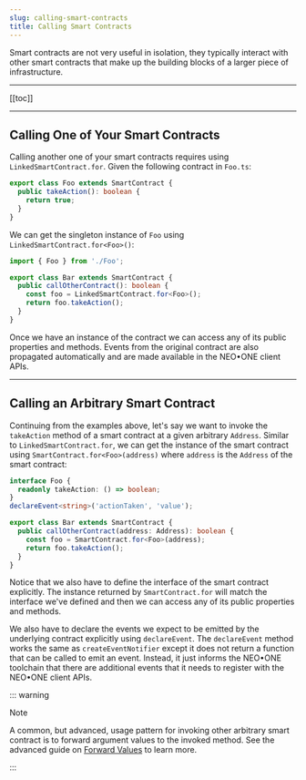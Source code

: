 ```yaml
---
slug: calling-smart-contracts
title: Calling Smart Contracts
---
```

Smart contracts are not very useful in isolation, they typically interact with other smart contracts that make up the building blocks of a larger piece of infrastructure.

---

[[toc]]

---

## Calling One of Your Smart Contracts

Calling another one of your smart contracts requires using `LinkedSmartContract.for`. Given the following contract in `Foo.ts`:

```typescript
export class Foo extends SmartContract {
  public takeAction(): boolean {
    return true;
  }
}
```

We can get the singleton instance of `Foo` using `LinkedSmartContract.for<Foo>()`:

```typescript
import { Foo } from './Foo';

export class Bar extends SmartContract {
  public callOtherContract(): boolean {
    const foo = LinkedSmartContract.for<Foo>();
    return foo.takeAction();
  }
}
```

Once we have an instance of the contract we can access any of its public properties and methods. Events from the original contract are also propagated automatically and are made available in the NEO•ONE client APIs.

---

## Calling an Arbitrary Smart Contract

Continuing from the examples above, let's say we want to invoke the `takeAction` method of a smart contract at a given arbitrary `Address`. Similar to `LinkedSmartContract.for`, we can get the instance of the smart contract using `SmartContract.for<Foo>(address)` where `address` is the `Address` of the smart contract:

```typescript
interface Foo {
  readonly takeAction: () => boolean;
}
declareEvent<string>('actionTaken', 'value');

export class Bar extends SmartContract {
  public callOtherContract(address: Address): boolean {
    const foo = SmartContract.for<Foo>(address);
    return foo.takeAction();
  }
}
```

Notice that we also have to define the interface of the smart contract explicitly. The instance returned by `SmartContract.for` will match the interface we've defined and then we can access any of its public properties and methods.

We also have to declare the events we expect to be emitted by the underlying contract explicitly using `declareEvent`. The `declareEvent` method works the same as `createEventNotifier` except it does not return a function that can be called to emit an event. Instead, it just informs the NEO•ONE toolchain that there are additional events that it needs to register with the NEO•ONE client APIs.

::: warning

Note

A common, but advanced, usage pattern for invoking other arbitrary smart contract is to forward argument values to the invoked method. See the advanced guide on [Forward Values](/docs/forward-values) to learn more.

:::
